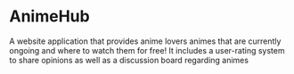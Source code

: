 # AnimeHub
A website application that provides anime lovers animes that are currently ongoing and where to watch them for free! It includes a user-rating system to share opinions as well as a discussion board regarding animes 
